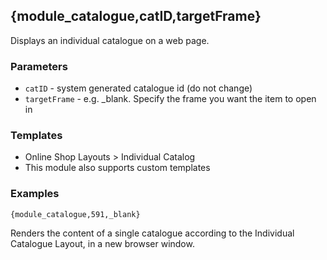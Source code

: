 ## {module_catalogue,catID,targetFrame}

Displays an individual catalogue on a web page. 

### Parameters

* `catID` - system generated catalogue id (do not change)
* `targetFrame` - e.g. _blank. Specify the frame you want the item to open in

### Templates

* Online Shop Layouts > Individual Catalog
* This module also supports custom templates

### Examples

`{module_catalogue,591,_blank}`

Renders the content of a single catalogue according to the Individual Catalogue Layout, in a new browser window.
